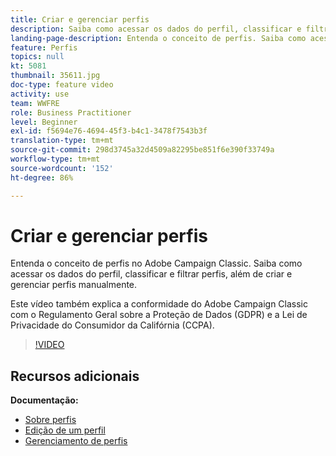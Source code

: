 ```yaml
---
title: Criar e gerenciar perfis
description: Saiba como acessar os dados do perfil, classificar e filtrar perfis, além de criar e gerenciar perfis manualmente. Entenda a conformidade com o Regulamento Geral sobre a Proteção de Dados (GDPR) e a Lei de Privacidade do Consumidor da Califórnia (CCPA).
landing-page-description: Entenda o conceito de perfis. Saiba como acessar os dados do perfil, classificar e filtrar perfis, além de criar e gerenciar perfis manualmente. Saiba mais sobre GDPR e CCPA.
feature: Perfis
topics: null
kt: 5081
thumbnail: 35611.jpg
doc-type: feature video
activity: use
team: WWFRE
role: Business Practitioner
level: Beginner
exl-id: f5694e76-4694-45f3-b4c1-3478f7543b3f
translation-type: tm+mt
source-git-commit: 298d3745a32d4509a82295be851f6e390f33749a
workflow-type: tm+mt
source-wordcount: '152'
ht-degree: 86%

---
```


# Criar e gerenciar perfis

Entenda o conceito de perfis no Adobe Campaign Classic. Saiba como acessar os dados do perfil, classificar e filtrar perfis, além de criar e gerenciar perfis manualmente.

Este vídeo também explica a conformidade do Adobe Campaign Classic com o Regulamento Geral sobre a Proteção de Dados (GDPR) e a Lei de Privacidade do Consumidor da Califórnia (CCPA).

>[!VIDEO](https://video.tv.adobe.com/v/35611?quality=12)

## Recursos adicionais

**Documentação:**

* [Sobre perfis](https://docs.adobe.com/content/help/pt-BR/campaign-classic/using/getting-started/profile-management/about-profiles.html)
* [Edição de um perfil](https://docs.adobe.com/content/help/en/campaign-classic/using/getting-started/profile-management/editing-a-profile.html)
* [Gerenciamento de perfis](https://docs.adobe.com/content/help/en/campaign-classic/using/getting-started/profile-management/adding-profiles.html)
